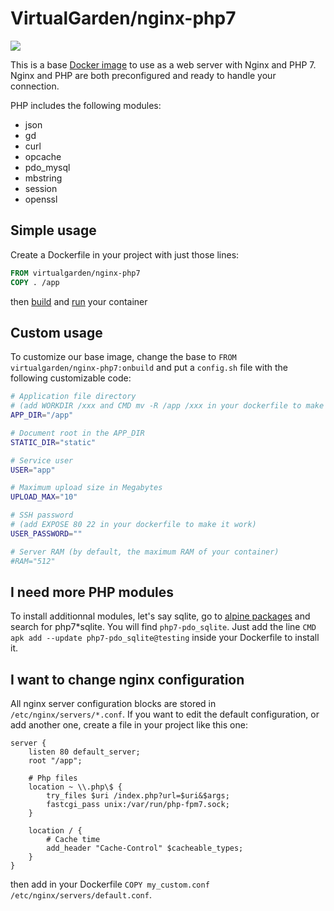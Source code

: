 # VirtualGarden/nginx-php7

[![](https://images.microbadger.com/badges/image/virtualgarden/nginx-php7.svg)](https://microbadger.com/images/virtualgarden/nginx-php7)

This is a base [Docker image](https://www.docker.com/) to use as a web server with Nginx and PHP 7.
Nginx and PHP are both preconfigured and ready to handle your connection.

PHP includes the following modules:
* json
* gd
* curl
* opcache
* pdo_mysql
* mbstring
* session
* openssl

## Simple usage
Create a Dockerfile in your project with just those lines:
```Dockerfile
FROM virtualgarden/nginx-php7
COPY . /app
```
then [build](https://docs.docker.com/v1.8/reference/commandline/build/) and [run](https://docs.docker.com/engine/reference/commandline/run/) your container

## Custom usage
To customize our base image, change the base to `FROM virtualgarden/nginx-php7:onbuild`
and put a `config.sh` file with the following customizable code:
```sh
# Application file directory
# (add WORKDIR /xxx and CMD mv -R /app /xxx in your dockerfile to make it work)
APP_DIR="/app"

# Document root in the APP_DIR
STATIC_DIR="static"

# Service user
USER="app"

# Maximum upload size in Megabytes
UPLOAD_MAX="10"

# SSH password
# (add EXPOSE 80 22 in your dockerfile to make it work)
USER_PASSWORD=""

# Server RAM (by default, the maximum RAM of your container)
#RAM="512"
```

## I need more PHP modules
To install additionnal modules, let's say sqlite, go to [alpine packages](https://pkgs.alpinelinux.org/packages) and search for php7*sqlite. You will find `php7-pdo_sqlite`. Just add the line `CMD apk add --update php7-pdo_sqlite@testing` inside your Dockerfile to install it.

## I want to change nginx configuration
All nginx server configuration blocks are stored in `/etc/nginx/servers/*.conf`. If you want to edit the default configuration, or add another one, create a file in your project like this one:
```Nginx
server {
	listen 80 default_server;
	root "/app";
	
	# Php files
	location ~ \\.php\$ {
		try_files $uri /index.php?url=$uri&$args;
		fastcgi_pass unix:/var/run/php-fpm7.sock;
	}
	
	location / {
		# Cache time
		add_header "Cache-Control" $cacheable_types;
	}
}
```
then add in your Dockerfile `COPY my_custom.conf /etc/nginx/servers/default.conf`.